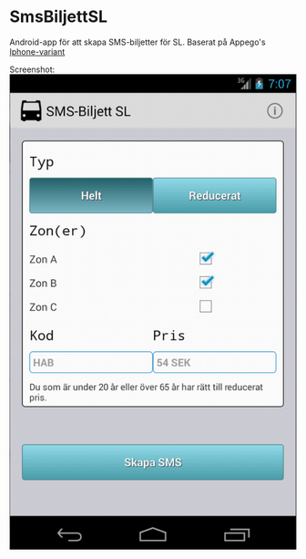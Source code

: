 SmsBiljettSL
============

Android-app för att skapa SMS-biljetter för SL. Baserat på Appego's <a href="http://www.appego.se/portfolio/sl-sms-biljett-for-iphone/">Iphone-variant</a>

Screenshot:
![screenshot should be here...](screenshot.png?raw=true)

